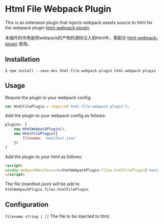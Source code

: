 # Html File Webpack Plugin
This is an extension plugin that injects  webpack assets source to html for the webpack plugin [html-webpack-plugin](https://github.com/ampedandwired/html-webpack-plugin). 

本插件的作用是把webpack的产物的源码注入到html中，需配合 [html-webpack-plugin](https://github.com/ampedandwired/html-webpack-plugin) 使用。
## Installation
```shell
$ npm install --save-dev html-file-webpack-plugin html-webpack-plugin
```
## Usage
Require the plugin in your webpack config:
```js
var HtmlFilePlugin = require('html-file-webpack-plugin');
```
Add the plugin to your webpack config as follows:
```js
plugins: [
    new HtmlWebpackPlugin(),
    new HtmlFilePlugin({
        filename: 'manifest.json'
    })
]
```
Add the plugin to your html as follows:
```html
<script>
window.webpackManifest=<%=htmlWebpackPlugin.files.htmlFilePlugin['manifest.json']%>
</script>
```
The file (manifest.json) will be add to ```htmlWebpackPlugin.files.htmlFilePlugin```.
## Configuration
```filename```: ```string | []``` The file to be injected to html.
